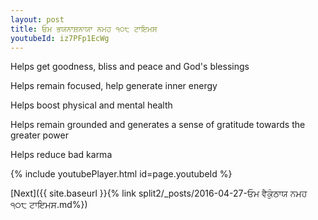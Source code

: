 ```yaml
---
layout: post
title: ਓਮ ਭਯਨਾਸ਼ਨਾਯਾ ਨਮਹ ੧੦੮ ਟਾਇਮਸ
youtubeId: iz7PFp1EcWg
---
```

 
 
Helps get goodness, bliss and peace and God's blessings
 
Helps remain focused, help generate inner energy 
 
Helps boost physical and mental health 
 
Helps remain grounded and generates a sense of gratitude towards the greater power 
 
Helps reduce bad karma
 
 
 
 


{% include youtubePlayer.html id=page.youtubeId %}
 
[Next]({{ site.baseurl }}{% link  split2/_posts/2016-04-27-ਓਮ ਵੈਕੁੰਠਾਯ ਨਮਹ ੧੦੮ ਟਾਇਮਸ.md%})
 
